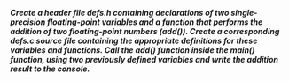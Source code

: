 ***Create a header file defs.h containing declarations of two single-precision floating-point variables and a function that performs the addition of two floating-point numbers (add()). Create a corresponding defs.c source file containing the appropriate definitions for these variables and functions. Call the add() function inside the main() function,
using two previously defined variables and write the addition result to the console.***